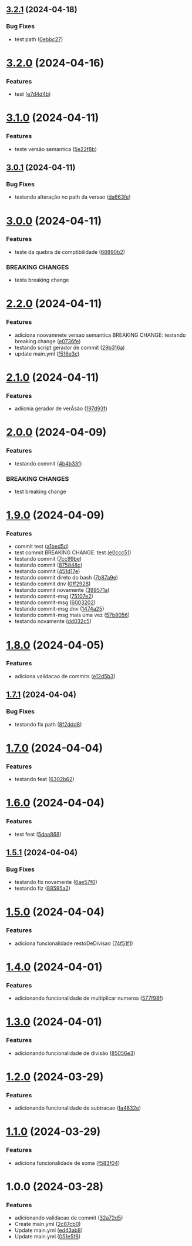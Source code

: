 ## [3.2.1](https://github.com/CauaConceicao20/ProjetoA3-pipeline/compare/v3.2.0...v3.2.1) (2024-04-18)


### Bug Fixes

* test path ([0ebbc27](https://github.com/CauaConceicao20/ProjetoA3-pipeline/commit/0ebbc2774d293a821316fb7e630183e6c87dc683))

# [3.2.0](https://github.com/CauaConceicao20/ProjetoA3-pipeline/compare/v3.1.0...v3.2.0) (2024-04-16)


### Features

* test ([e7d4d4b](https://github.com/CauaConceicao20/ProjetoA3-pipeline/commit/e7d4d4b5177fb97279afea7169692f127ea89327))

# [3.1.0](https://github.com/CauaConceicao20/ProjetoA3-pipeline/compare/v3.0.1...v3.1.0) (2024-04-11)


### Features

* teste versão semantica ([5e22f8b](https://github.com/CauaConceicao20/ProjetoA3-pipeline/commit/5e22f8bb74a1983bd20ebfb43538e1bb4233f807))

## [3.0.1](https://github.com/CauaConceicao20/ProjetoA3-pipeline/compare/v3.0.0...v3.0.1) (2024-04-11)


### Bug Fixes

* testando alteração no path da versao ([da663fe](https://github.com/CauaConceicao20/ProjetoA3-pipeline/commit/da663feb6e89b735a92bb3e066a0e324dbf07955))

# [3.0.0](https://github.com/CauaConceicao20/ProjetoA3-pipeline/compare/v2.2.0...v3.0.0) (2024-04-11)


### Features

* teste da quebra de comptibilidade ([68890b2](https://github.com/CauaConceicao20/ProjetoA3-pipeline/commit/68890b269ab2ed8db6a5f1b5175e479434c69a91))


### BREAKING CHANGES

* testa breaking change

# [2.2.0](https://github.com/CauaConceicao20/ProjetoA3-pipeline/compare/v2.1.0...v2.2.0) (2024-04-11)


### Features

* adiciona noovamnete versao semantica BREAKING CHANGE: testando breaking change ([e0736fe](https://github.com/CauaConceicao20/ProjetoA3-pipeline/commit/e0736fe5529fbac163381358b7c406b9360244db))
* testando script gerador de commit ([29b316a](https://github.com/CauaConceicao20/ProjetoA3-pipeline/commit/29b316a272f2ba93445692a5388ff1ce95b90e3a))
* update main.yml ([f516e3c](https://github.com/CauaConceicao20/ProjetoA3-pipeline/commit/f516e3c2618b55b950a72a23ee4fc076586068e1))

# [2.1.0](https://github.com/CauaConceicao20/ProjetoA3-pipeline/compare/v2.0.0...v2.1.0) (2024-04-11)


### Features

* adiicnia gerador de verÃsão ([197d93f](https://github.com/CauaConceicao20/ProjetoA3-pipeline/commit/197d93f366a5d1b0ae13df7417f49dc11dcf0a74))

# [2.0.0](https://github.com/CauaConceicao20/ProjetoA3-pipeline/compare/v1.9.0...v2.0.0) (2024-04-09)


### Features

* testando commit ([4b4b33f](https://github.com/CauaConceicao20/ProjetoA3-pipeline/commit/4b4b33f25cc8cfd748c138d602463c5e53bd81fa))


### BREAKING CHANGES

* test breaking change

# [1.9.0](https://github.com/CauaConceicao20/ProjetoA3-pipeline/compare/v1.8.0...v1.9.0) (2024-04-09)


### Features

* commit test ([a1bed5d](https://github.com/CauaConceicao20/ProjetoA3-pipeline/commit/a1bed5d5184d491b10501769d965b888b9edf5a3))
* test commit BREAKING CHANGE: test ([e0ccc51](https://github.com/CauaConceicao20/ProjetoA3-pipeline/commit/e0ccc51ef72028b9d4d14ff4394dc9032c972ad1))
* testando commit ([7cc99be](https://github.com/CauaConceicao20/ProjetoA3-pipeline/commit/7cc99beb2c4b6023ac86c394d0c79ae68ebc730a))
* testando commit ([875848c](https://github.com/CauaConceicao20/ProjetoA3-pipeline/commit/875848cec90c49ba66e57ea63c2ab0372d235f7b))
* testando commit ([451d17e](https://github.com/CauaConceicao20/ProjetoA3-pipeline/commit/451d17e838b92a620a79ae7f58f729148e96035b))
* testando commit direto do bash ([7b87a9e](https://github.com/CauaConceicao20/ProjetoA3-pipeline/commit/7b87a9eda020640f2a6ecb4e2a1caaf2a30ab004))
* testando commit dnv ([0ff2928](https://github.com/CauaConceicao20/ProjetoA3-pipeline/commit/0ff29280d26e465f44bf0b89962be83372e0815c))
* testando commit novamente ([399571a](https://github.com/CauaConceicao20/ProjetoA3-pipeline/commit/399571a88ad404718fdfafc191b1ef90b526a923))
* testando commit-msg ([75107e2](https://github.com/CauaConceicao20/ProjetoA3-pipeline/commit/75107e2c19989fced88735d1c18e10553bfb375c))
* testando commit-msg ([6003202](https://github.com/CauaConceicao20/ProjetoA3-pipeline/commit/600320239d78363251c7e0da789f20174890257c))
* testando commit-msg dnv ([1474a25](https://github.com/CauaConceicao20/ProjetoA3-pipeline/commit/1474a25acdea040c41f7ee824a905504603c4efe))
* testando commit-msg mais uma vez ([57b8056](https://github.com/CauaConceicao20/ProjetoA3-pipeline/commit/57b8056138a11ef430e259da51015284a617bf39))
* testando novamente ([dd032c5](https://github.com/CauaConceicao20/ProjetoA3-pipeline/commit/dd032c5b6cecb23e7efdeca5acf6974188d157f2))

# [1.8.0](https://github.com/CauaConceicao20/ProjetoA3-pipeline/compare/v1.7.1...v1.8.0) (2024-04-05)


### Features

* adiciona validacao de commits ([e12d5b3](https://github.com/CauaConceicao20/ProjetoA3-pipeline/commit/e12d5b33f9884eff34be962ecce3c6729f608477))

## [1.7.1](https://github.com/CauaConceicao20/ProjetoA3-pipeline/compare/v1.7.0...v1.7.1) (2024-04-04)


### Bug Fixes

* testando fix path ([8f2ddd8](https://github.com/CauaConceicao20/ProjetoA3-pipeline/commit/8f2ddd8a6f54879b4e46235492364006e24d479b))

# [1.7.0](https://github.com/CauaConceicao20/ProjetoA3-pipeline/compare/v1.6.0...v1.7.0) (2024-04-04)


### Features

* testando feat ([6302b62](https://github.com/CauaConceicao20/ProjetoA3-pipeline/commit/6302b621885740ec9afebcba09058b8dcbdace44))

# [1.6.0](https://github.com/CauaConceicao20/ProjetoA3-pipeline/compare/v1.5.1...v1.6.0) (2024-04-04)


### Features

* test feat ([5daa868](https://github.com/CauaConceicao20/ProjetoA3-pipeline/commit/5daa868bd6c6e830828ed4869c561ea8831394eb))

## [1.5.1](https://github.com/CauaConceicao20/ProjetoA3-pipeline/compare/v1.5.0...v1.5.1) (2024-04-04)


### Bug Fixes

* testando fix novamente ([6ae57f0](https://github.com/CauaConceicao20/ProjetoA3-pipeline/commit/6ae57f0feabeed588f1c77b307ae2dbfb5aef0b6))
* testando fiz ([88595a2](https://github.com/CauaConceicao20/ProjetoA3-pipeline/commit/88595a2f6f52aac9fd21f19f982d5426ba8a0567))

# [1.5.0](https://github.com/CauaConceicao20/ProjetoA3-pipeline/compare/v1.4.0...v1.5.0) (2024-04-04)


### Features

* adiciona funcionalidade restoDeDivisao ([74f51f1](https://github.com/CauaConceicao20/ProjetoA3-pipeline/commit/74f51f1890800a8e5aacf59ca08a3519ec415818))

# [1.4.0](https://github.com/CauaConceicao20/ProjetoA3-pipeline/compare/v1.3.0...v1.4.0) (2024-04-01)


### Features

* adicionando funcionalidade de multiplicar numeros ([577f98f](https://github.com/CauaConceicao20/ProjetoA3-pipeline/commit/577f98f56aa8b2884ea90524cdd657cd3eb02006))

# [1.3.0](https://github.com/CauaConceicao20/ProjetoA3-pipeline/compare/v1.2.0...v1.3.0) (2024-04-01)


### Features

* adicionando funcionalidade de divisão ([85056e3](https://github.com/CauaConceicao20/ProjetoA3-pipeline/commit/85056e3509d05844f88f84b0cfb61803ae624649))

# [1.2.0](https://github.com/CauaConceicao20/ProjetoA3-pipeline/compare/v1.1.0...v1.2.0) (2024-03-29)


### Features

* adicionando funcionalidade de subtracao ([fa4832e](https://github.com/CauaConceicao20/ProjetoA3-pipeline/commit/fa4832eed9620a07f8a565e712cbde008e9c1934))

# [1.1.0](https://github.com/CauaConceicao20/ProjetoA3-pipeline/compare/v1.0.0...v1.1.0) (2024-03-29)


### Features

* adiciona funcionalidade de soma ([f583f04](https://github.com/CauaConceicao20/ProjetoA3-pipeline/commit/f583f04484a508d4b689e1c41ccff6be401e7f60))

# 1.0.0 (2024-03-28)


### Features

* adicionando validacao de commit ([32a72d5](https://github.com/CauaConceicao20/ProjetoA3-pipeline/commit/32a72d538c6c78716b27f34039541ae6280b7b9f))
* Create main.yml ([2c87cb0](https://github.com/CauaConceicao20/ProjetoA3-pipeline/commit/2c87cb01a0b6f2e5e274ab344d9e3acdc5f2e298))
* Update main.yml ([ed43ab8](https://github.com/CauaConceicao20/ProjetoA3-pipeline/commit/ed43ab8edab3f7ee9d6965c0393d9ae620f2c3d6))
* Update main.yml ([051e5f8](https://github.com/CauaConceicao20/ProjetoA3-pipeline/commit/051e5f8568efe9845140e0dc8053dc6d1ce284fd))
